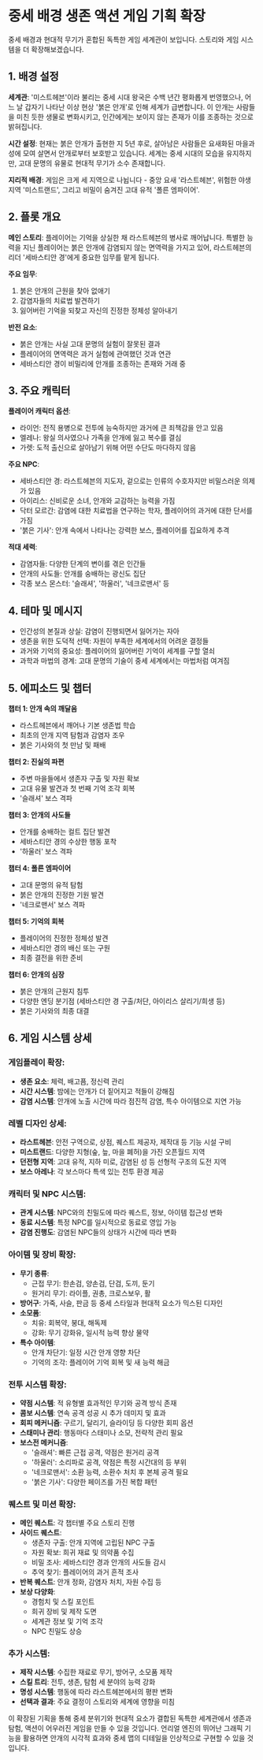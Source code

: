 # 중세 배경 생존 액션 게임 기획 확장

중세 배경과 현대적 무기가 혼합된 독특한 게임 세계관이 보입니다. 스토리와 게임 시스템을 더 확장해보겠습니다.
## 1. 배경 설정

**세계관**: '미스트헤븐'이라 불리는 중세 시대 왕국은 수백 년간 평화롭게 번영했으나, 어느 날 갑자기 나타난 이상 현상 '붉은 안개'로 인해 세계가 급변합니다. 이 안개는 사람들을 미친 듯한 생물로 변화시키고, 인간에게는 보이지 않는 존재가 이를 조종하는 것으로 밝혀집니다.

**시간 설정**: 현재는 붉은 안개가 출현한 지 5년 후로, 살아남은 사람들은 요새화된 마을과 성에 모여 살면서 안개로부터 보호받고 있습니다. 세계는 중세 시대의 모습을 유지하지만, 고대 문명의 유물로 현대적 무기가 소수 존재합니다.

**지리적 배경**: 게임은 크게 세 지역으로 나뉩니다 - 중앙 요새 '라스트헤븐', 위험한 야생 지역 '미스트랜드', 그리고 비밀이 숨겨진 고대 유적 '폴른 엠파이어'.

## 2. 플롯 개요

**메인 스토리**: 플레이어는 기억을 상실한 채 라스트헤븐의 병사로 깨어납니다. 특별한 능력을 지닌 플레이어는 붉은 안개에 감염되지 않는 면역력을 가지고 있어, 라스트헤븐의 리더 '세바스티안 경'에게 중요한 임무를 맡게 됩니다.

**주요 임무**:

1. 붉은 안개의 근원을 찾아 없애기
2. 감염자들의 치료법 발견하기
3. 잃어버린 기억을 되찾고 자신의 진정한 정체성 알아내기

**반전 요소**:

- 붉은 안개는 사실 고대 문명의 실험이 잘못된 결과
- 플레이어의 면역력은 과거 실험에 관여했던 것과 연관
- 세바스티안 경이 비밀리에 안개를 조종하는 존재와 거래 중

## 3. 주요 캐릭터

**플레이어 캐릭터 옵션**:

- 라이언: 전직 용병으로 전투에 능숙하지만 과거에 큰 죄책감을 안고 있음
- 엘레나: 왕실 의사였으나 가족을 안개에 잃고 복수를 결심
- 가렛: 도적 출신으로 살아남기 위해 어떤 수단도 마다하지 않음

**주요 NPC**:

- 세바스티안 경: 라스트헤븐의 지도자, 겉으로는 인류의 수호자지만 비밀스러운 의제가 있음
- 아이리스: 신비로운 소녀, 안개와 교감하는 능력을 가짐
- 닥터 모르간: 감염에 대한 치료법을 연구하는 학자, 플레이어의 과거에 대한 단서를 가짐
- '붉은 기사': 안개 속에서 나타나는 강력한 보스, 플레이어를 집요하게 추격

**적대 세력**:

- 감염자들: 다양한 단계의 변이를 겪은 인간들
- 안개의 사도들: 안개를 숭배하는 광신도 집단
- 각종 보스 몬스터: '슬래셔', '하울러', '네크로맨서' 등

## 4. 테마 및 메시지

- 인간성의 본질과 상실: 감염이 진행되면서 잃어가는 자아
- 생존을 위한 도덕적 선택: 자원이 부족한 세계에서의 어려운 결정들
- 과거와 기억의 중요성: 플레이어의 잃어버린 기억이 세계를 구할 열쇠
- 과학과 마법의 경계: 고대 문명의 기술이 중세 세계에서는 마법처럼 여겨짐

## 5. 에피소드 및 챕터

**챕터 1: 안개 속의 깨달음**

- 라스트헤븐에서 깨어나 기본 생존법 학습
- 최초의 안개 지역 탐험과 감염자 조우
- 붉은 기사와의 첫 만남 및 패배

**챕터 2: 진실의 파편**

- 주변 마을들에서 생존자 구출 및 자원 확보
- 고대 유물 발견과 첫 번째 기억 조각 회복
- '슬래셔' 보스 격파

**챕터 3: 안개의 사도들**

- 안개를 숭배하는 컬트 집단 발견
- 세바스티안 경의 수상한 행동 포착
- '하울러' 보스 격파

**챕터 4: 폴른 엠파이어**

- 고대 문명의 유적 탐험
- 붉은 안개의 진정한 기원 발견
- '네크로맨서' 보스 격파

**챕터 5: 기억의 회복**

- 플레이어의 진정한 정체성 발견
- 세바스티안 경의 배신 또는 구원
- 최종 결전을 위한 준비

**챕터 6: 안개의 심장**

- 붉은 안개의 근원지 침투
- 다양한 엔딩 분기점 (세바스티안 경 구출/처단, 아이리스 살리기/희생 등)
- 붉은 기사와의 최종 대결

## 6. 게임 시스템 상세

### 게임플레이 확장:

- **생존 요소**: 체력, 배고픔, 정신력 관리
- **시간 시스템**: 밤에는 안개가 더 짙어지고 적들이 강해짐
- **감염 시스템**: 안개에 노출 시간에 따라 점진적 감염, 특수 아이템으로 지연 가능

### 레벨 디자인 상세:

- **라스트헤븐**: 안전 구역으로, 상점, 퀘스트 제공자, 제작대 등 기능 시설 구비
- **미스트랜드**: 다양한 지형(숲, 늪, 마을 폐허)을 가진 오픈월드 지역
- **던전형 지역**: 고대 유적, 지하 미로, 감염된 성 등 선형적 구조의 도전 지역
- **보스 아레나**: 각 보스마다 특색 있는 전투 환경 제공

### 캐릭터 및 NPC 시스템:

- **관계 시스템**: NPC와의 친밀도에 따라 퀘스트, 정보, 아이템 접근성 변화
- **동료 시스템**: 특정 NPC를 일시적으로 동료로 영입 가능
- **감염 진행도**: 감염된 NPC들의 상태가 시간에 따라 변화

### 아이템 및 장비 확장:

- **무기 종류**:
    - 근접 무기: 한손검, 양손검, 단검, 도끼, 둔기
    - 원거리 무기: 라이플, 권총, 크로스보우, 활
- **방어구**: 가죽, 사슬, 판금 등 중세 스타일과 현대적 요소가 믹스된 디자인
- **소모품**:
    - 치유: 회복약, 붕대, 해독제
    - 강화: 무기 강화유, 일시적 능력 향상 물약
- **특수 아이템**:
    - 안개 차단기: 일정 시간 안개 영향 차단
    - 기억의 조각: 플레이어 기억 회복 및 새 능력 해금

### 전투 시스템 확장:

- **약점 시스템**: 적 유형별 효과적인 무기와 공격 방식 존재
- **콤보 시스템**: 연속 공격 성공 시 추가 데미지 및 효과
- **회피 메커니즘**: 구르기, 달리기, 슬라이딩 등 다양한 회피 옵션
- **스태미나 관리**: 행동마다 스태미나 소모, 전략적 관리 필요
- **보스전 메커니즘**:
    - '슬래셔': 빠른 근접 공격, 약점은 원거리 공격
    - '하울러': 소리파로 공격, 약점은 특정 시간대의 등 부위
    - '네크로맨서': 소환 능력, 소환수 처치 후 본체 공격 필요
    - '붉은 기사': 다양한 페이즈를 가진 복합 패턴

### 퀘스트 및 미션 확장:

- **메인 퀘스트**: 각 챕터별 주요 스토리 진행
- **사이드 퀘스트**:
    - 생존자 구출: 안개 지역에 고립된 NPC 구출
    - 자원 확보: 희귀 재료 및 의약품 수집
    - 비밀 조사: 세바스티안 경과 안개의 사도들 감시
    - 추억 찾기: 플레이어의 과거 흔적 조사
- **반복 퀘스트**: 안개 정화, 감염자 처치, 자원 수집 등
- **보상 다양화**:
    - 경험치 및 스킬 포인트
    - 희귀 장비 및 제작 도면
    - 세계관 정보 및 기억 조각
    - NPC 친밀도 상승

### 추가 시스템:

- **제작 시스템**: 수집한 재료로 무기, 방어구, 소모품 제작
- **스킬 트리**: 전투, 생존, 탐험 세 분야의 능력 강화
- **명성 시스템**: 행동에 따라 라스트헤븐에서의 평판 변화
- **선택과 결과**: 주요 결정이 스토리와 세계에 영향을 미침

이 확장된 기획을 통해 중세 분위기와 현대적 요소가 결합된 독특한 세계관에서 생존과 탐험, 액션이 어우러진 게임을 만들 수 있을 것입니다. 언리얼 엔진의 뛰어난 그래픽 기능을 활용하면 안개의 시각적 효과와 중세 맵의 디테일을 인상적으로 구현할 수 있을 것입니다.